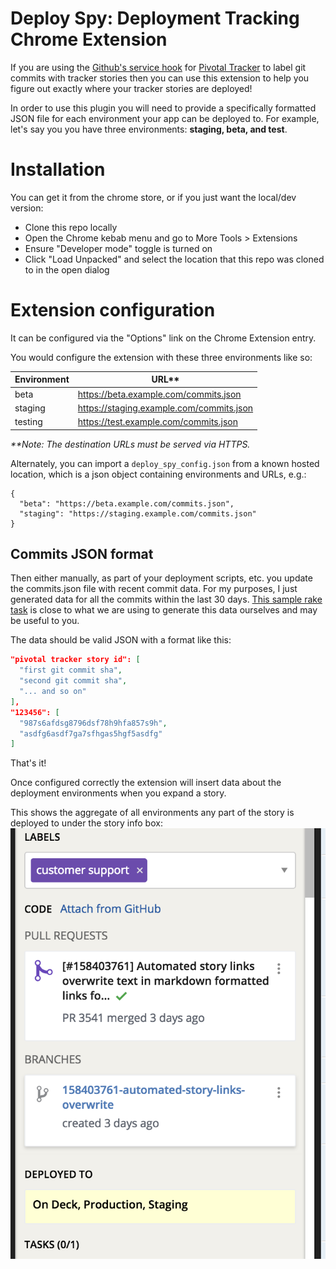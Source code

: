 # Deploy Spy: Deployment Tracking Chrome Extension
If you are using the [Github's service hook](http://www.pivotaltracker.com/community/tracker-blog/guide-githubs-service-hook-tracker)
for [Pivotal Tracker](http://www.pivotaltracker.com) to label git commits with tracker stories then you can use
this extension to help you figure out exactly where your tracker stories are deployed!

In order to use this plugin you will need to provide a specifically formatted JSON file for each environment
your app can be deployed to.  For example, let's say you you have three environments: **staging, beta, and test**.

# Installation

You can get it from the chrome store, or if you just want the local/dev
version:

* Clone this repo locally
* Open the Chrome kebab menu and go to More Tools > Extensions
* Ensure "Developer mode" toggle is turned on
* Click "Load Unpacked" and select the location that this repo was cloned to in the open dialog

# Extension configuration

It can be configured via the "Options" link on the Chrome Extension entry.

You would configure the extension with these three environments like so:

| Environment   | URL**                                    |
| ------------- |------------------------------------------|
| beta          | https://beta.example.com/commits.json    |
| staging       | https://staging.example.com/commits.json |
| testing       | https://test.example.com/commits.json    |

_**Note: The destination URLs must be served via HTTPS._

Alternately, you can import a `deploy_spy_config.json` from
a known hosted location, which
is a json object containing environments and URLs, e.g.:

```
{
  "beta": "https://beta.example.com/commits.json",
  "staging": "https://staging.example.com/commits.json"
}
```

## Commits JSON format

Then either manually, as part of your deployment scripts, etc. you update the commits.json file with recent commit
data.  For my purposes, I just generated data for all the commits within the last 30 days.  [This sample
rake task](sample.rake) is close to what we are using to generate this data ourselves and may be useful to you.

The data should be valid JSON with a format like this:

```json
"pivotal tracker story id": [
  "first git commit sha",
  "second git commit sha",
  "... and so on"
],
"123456": [
  "987s6afdsg8796dsf78h9hfa857s9h",
  "asdfg6asdf7ga7sfhgas5hgf5asdfg"
]
```

That's it!

Once configured correctly the extension will insert data about the deployment environments when you expand a story.

This shows the aggregate of all environments any part of the story is deployed to under the story info box:
![Story Detail](https://github.com/pivotaltracker/tracker_deployment_chrome_extension/blob/master/story_detail.png "Story Detail")
